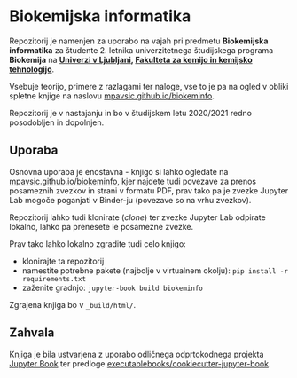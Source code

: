 #  Biokemijska informatika

Repozitorij je namenjen za uporabo na vajah pri predmetu **Biokemijska informatika** za študente 2. letnika univerzitetnega študijskega programa **Biokemija** na **[Univerzi v Ljubljani](https://www.uni-lj.si), [Fakulteta za kemijo in kemijsko tehnologijo](https://www.fkkt.uni-lj.si)**.

Vsebuje teorijo, primere z razlagami ter naloge, vse to je pa na ogled v obliki spletne knjige na naslovu [mpavsic.github.io/biokeminfo](http://mpavsic.github.io/biokeminfo).

Repozitorij je v nastajanju in bo v študijskem letu 2020/2021 redno posodobljen in dopolnjen.

## Uporaba

Osnovna uporaba je enostavna - knjigo si lahko ogledate na [mpavsic.github.io/biokeminfo](http://mpavsic.github.io/biokeminfo), kjer najdete tudi povezave za prenos posameznih zvezkov in strani v formatu PDF, prav tako pa je zvezke Jupyter Lab mogoče poganjati v Binder-ju (povezave so na vrhu zvezkov).

Repozitorij lahko tudi klonirate (*clone*) ter zvezke Jupyter Lab odpirate lokalno, lahko pa prenesete le posamezne zvezke.

Prav tako lahko lokalno zgradite tudi celo knjigo:
- klonirajte ta repozitorij
- namestite potrebne pakete (najbolje v virtualnem okolju): `pip install -r requirements.txt`
- zaženite gradnjo: `jupyter-book build biokeminfo`

Zgrajena knjiga bo v `_build/html/`.

## Zahvala

Knjiga je bila ustvarjena z uporabo odličnega odprtokodnega projekta [Jupyter Book](https://jupyterbook.org/) ter predloge [executablebooks/cookiecutter-jupyter-book](https://github.com/executablebooks/cookiecutter-jupyter-book).
